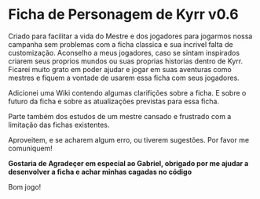 # Ficha de Personagem de Kyrr **v0.6**

Criado para facilitar a vida do Mestre e dos jogadores para jogarmos nossa campanha sem problemas com a ficha classica e sua incrivel falta de customização.
Aconselho a meus jogadores, caso se sintam inspirados criarem seus proprios mundos ou suas proprias historias dentro de Kyrr. Ficarei muito grato em poder ajudar e jogar em suas aventuras como mestres e fiquem a vontade de usarem essa ficha com seus jogadores.

Adicionei uma Wiki contendo algumas clarifições sobre a ficha. E sobre o futuro da ficha e sobre as atualizações previstas para essa ficha.

Parte também dos estudos de um mestre cansado e frustrado com a limitação das fichas existentes.

Aproveitem, e se acharem algum erro, ou tiverem sugestões. Por favor me comuniquem!

**Gostaria de Agradeçer em especial ao Gabriel, obrigado por me ajudar a desenvolver a ficha e achar minhas cagadas no código**

Bom jogo!
